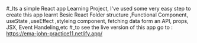 #_Its a simple React app Learning Project,
I've used some very easy step to create this app 
learnt  Besic React Folder structure ,Functional Component, useState ,useEffect ,styleing component, fetching data form an API, props, JSX, Event Handeling,etc 
#_to see the live version of this app go to : https://ema-john-practice11.netlify.app/
